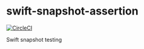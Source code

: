 # swift-snapshot-assertion

[![CircleCI](https://circleci.com/gh/pointfreeco/swift-snapshot-assertion.svg?style=svg)](https://circleci.com/gh/pointfreeco/swift-snapshot-assertion)

Swift snapshot testing
